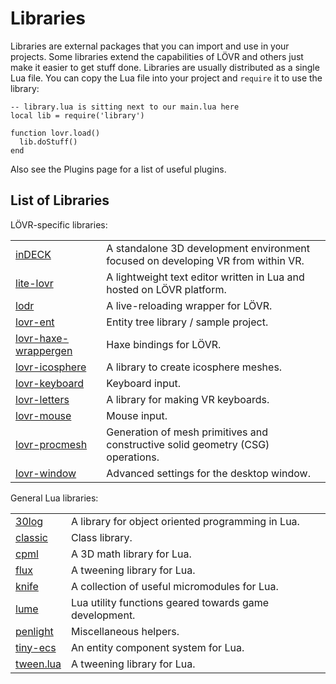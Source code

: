 Libraries
===

Libraries are external packages that you can import and use in your projects.  Some libraries extend
the capabilities of LÖVR and others just make it easier to get stuff done.  Libraries are usually
distributed as a single Lua file.  You can copy the Lua file into your project and `require` it to
use the library:

```
-- library.lua is sitting next to our main.lua here
local lib = require('library')

function lovr.load()
  lib.doStuff()
end
```

Also see the <a data-key="Plugins">Plugins</a> page for a list of useful plugins.

List of Libraries
---

LÖVR-specific libraries:

<table>
  <tbody>
    <tr>
      <td><a href="https://github.com/jmiskovic/indeck">inDECK</a></td>
      <td>A standalone 3D development environment focused on developing VR from within VR.</td>
    </tr>
    <tr>
      <td><a href="https://github.com/jmiskovic/lite-lovr">lite-lovr</a></td>
      <td>A lightweight text editor written in Lua and hosted on LÖVR platform.</td>
    </tr>
    <tr>
      <td><a href="https://github.com/mcclure/lodr">lodr</a></td>
      <td>A live-reloading wrapper for LÖVR.</td>
    </tr>
    <tr>
      <td><a href="https://github.com/mcclure/lovr-ent">lovr-ent</a></td>
      <td>Entity tree library / sample project.</td>
    </tr>
    <tr>
      <td><a href="https://github.com/excessive/lovr-haxe-wrappergen">lovr-haxe-wrappergen</a></td>
      <td>Haxe bindings for LÖVR.</td>
    </tr>
    <tr>
      <td><a href="https://github.com/bjornbytes/lovr-icosphere">lovr-icosphere</a></td>
      <td>A library to create icosphere meshes.</td>
    </tr>
    <tr>
      <td><a href="https://github.com/bjornbytes/lovr-keyboard">lovr-keyboard</a></td>
      <td>Keyboard input.</td>
    </tr>
    <tr>
      <td><a href="https://github.com/alloverse/lovr-letters">lovr-letters</a></td>
      <td>A library for making VR keyboards.</td>
    </tr>
    <tr>
      <td><a href="https://github.com/bjornbytes/lovr-mouse">lovr-mouse</a></td>
      <td>Mouse input.</td>
    </tr>
    <tr>
      <td><a href="http://github.com/jmiskovic/lovr-procmesh">lovr-procmesh</a></td>
      <td>Generation of mesh primitives and constructive solid geometry (CSG) operations.</td>
    </tr>
    <tr>
      <td><a href="https://github.com/Papaew/lovr-window">lovr-window</a></td>
      <td>Advanced settings for the desktop window.</td>
    </tr>
  </tbody>
</table>

General Lua libraries:

<table>
  <tbody>
    <tr>
      <td><a href="https://github.com/Yonaba/30log">30log</a></td>
      <td>A library for object oriented programming in Lua.</td>
    </tr>
    <tr>
      <td><a href="https://github.com/rxi/classic">classic</a></td>
      <td>Class library.</td>
    </tr>
    <tr>
      <td><a href="https://github.com/excessive/cpml">cpml</a></td>
      <td>A 3D math library for Lua.</td>
    </tr>
    <tr>
      <td><a href="https://github.com/rxi/flux">flux</a></td>
      <td>A tweening library for Lua.</td>
    </tr>
    <tr>
      <td><a href="https://github.com/airstruck/knife">knife</a></td>
      <td>A collection of useful micromodules for Lua.</td>
    </tr>
    <tr>
      <td><a href="https://github.com/rxi/lume">lume</a></td>
      <td>Lua utility functions geared towards game development.</td>
    </tr>
    <tr>
      <td><a href="https://github.com/lunarmodules/penlight">penlight</a></td>
      <td>Miscellaneous helpers.</td>
    </tr>
    <tr>
      <td><a href="https://github.com/bakpakin/tiny-ecs">tiny-ecs</a></td>
      <td>An entity component system for Lua.</td>
    </tr>
    <tr>
      <td><a href="https://github.com/kikito/tween.lua">tween.lua</a></td>
      <td>A tweening library for Lua.</td>
    </tr>
  </tbody>
</table>
